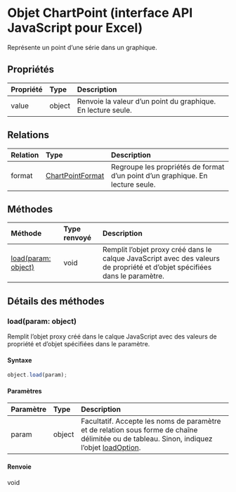 # <a name="chartpoint-object-(javascript-api-for-excel)"></a>Objet ChartPoint (interface API JavaScript pour Excel)

Représente un point d’une série dans un graphique.

## <a name="properties"></a>Propriétés

| Propriété     | Type   |Description
|:---------------|:--------|:----------|
|value|object|Renvoie la valeur d’un point du graphique. En lecture seule.|

## <a name="relationships"></a>Relations
| Relation | Type   |Description|
|:---------------|:--------|:----------|
|format|[ChartPointFormat](chartpointformat.md)|Regroupe les propriétés de format d’un point d’un graphique. En lecture seule.|

## <a name="methods"></a>Méthodes

| Méthode           | Type renvoyé    |Description|
|:---------------|:--------|:----------|
|[load(param: object)](#loadparam-object)|void|Remplit l’objet proxy créé dans le calque JavaScript avec des valeurs de propriété et d’objet spécifiées dans le paramètre.|

## <a name="method-details"></a>Détails des méthodes


### <a name="load(param:-object)"></a>load(param: object)
Remplit l’objet proxy créé dans le calque JavaScript avec des valeurs de propriété et d’objet spécifiées dans le paramètre.

#### <a name="syntax"></a>Syntaxe
```js
object.load(param);
```

#### <a name="parameters"></a>Paramètres
| Paramètre    | Type   |Description|
|:---------------|:--------|:----------|
|param|object|Facultatif. Accepte les noms de paramètre et de relation sous forme de chaîne délimitée ou de tableau. Sinon, indiquez l’objet [loadOption](loadoption.md).|

#### <a name="returns"></a>Renvoie
void
